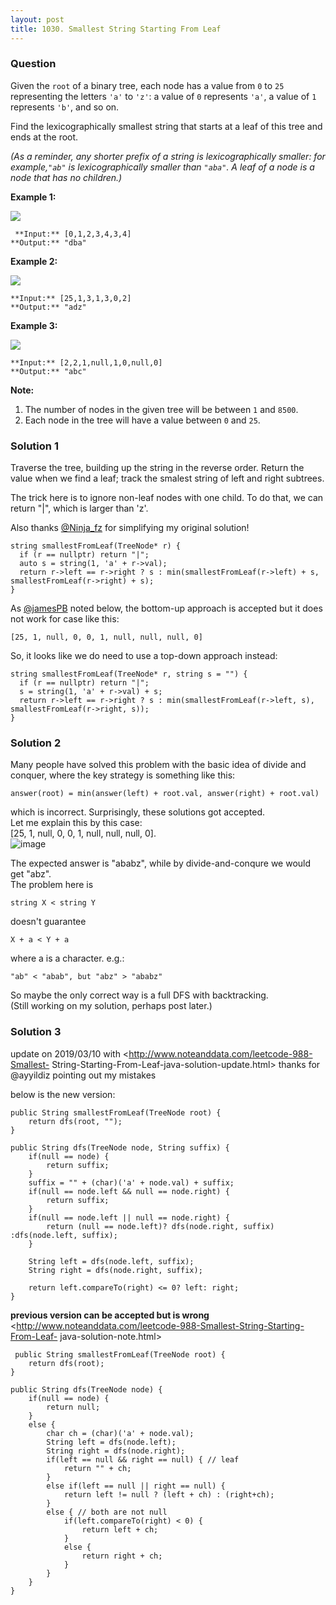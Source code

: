 ```yaml
---
layout: post
title: 1030. Smallest String Starting From Leaf
---
```

### Question
Given the `root` of a binary tree, each node has a value from `0` to `25`
representing the letters `'a'` to `'z'`: a value of `0` represents `'a'`, a
value of `1` represents `'b'`, and so on.

Find the lexicographically smallest string that starts at a leaf of this tree
and ends at the root.

 _(As a reminder, any shorter prefix of a string is lexicographically smaller:
for example,`"ab"` is lexicographically smaller than `"aba"`.  A leaf of a
node is a node that has no children.)_



 **Example 1:**

 **![](https://assets.leetcode.com/uploads/2019/01/30/tree1.png)**

    
    
     **Input:** [0,1,2,3,4,3,4]
    **Output:** "dba"
    

**Example 2:**

**![](https://assets.leetcode.com/uploads/2019/01/30/tree2.png)**

    
    
    **Input:** [25,1,3,1,3,0,2]
    **Output:** "adz"
    

**Example 3:**

**![](https://assets.leetcode.com/uploads/2019/02/01/tree3.png)**

    
    
    **Input:** [2,2,1,null,1,0,null,0]
    **Output:** "abc"
    



 **Note:**

  1. The number of nodes in the given tree will be between `1` and `8500`.
  2. Each node in the tree will have a value between `0` and `25`.

### Solution 1
Traverse the tree, building up the string in the reverse order. Return the
value when we find a leaf; track the smalest string of left and right
subtrees.

The trick here is to ignore non-leaf nodes with one child. To do that, we can
return "|", which is larger than 'z'.

Also thanks [@Ninja_fz](https://leetcode.com/Ninja_fz) for simplifying my
original solution!

    
    
    string smallestFromLeaf(TreeNode* r) {
      if (r == nullptr) return "|";
      auto s = string(1, 'a' + r->val);
      return r->left == r->right ? s : min(smallestFromLeaf(r->left) + s, smallestFromLeaf(r->right) + s);
    }
    

As [@jamesPB](https://leetcode.com/jamespb/) noted below, the bottom-up
approach is accepted but it does not work for case like this:

    
    
    [25, 1, null, 0, 0, 1, null, null, null, 0]
    

So, it looks like we do need to use a top-down approach instead:

    
    
    string smallestFromLeaf(TreeNode* r, string s = "") {
      if (r == nullptr) return "|";
      s = string(1, 'a' + r->val) + s;
      return r->left == r->right ? s : min(smallestFromLeaf(r->left, s), smallestFromLeaf(r->right, s));
    }
    


### Solution 2
Many people have solved this problem with the basic idea of divide and
conquer, where the key strategy is something like this:

    
    
    answer(root) = min(answer(left) + root.val, answer(right) + root.val)
    

which is incorrect. Surprisingly, these solutions got accepted.  
Let me explain this by this case:  
[25, 1, null, 0, 0, 1, null, null, null, 0].  
![image](https://assets.leetcode.com/users/jamespb/image_1551131779.png)

The expected answer is "ababz", while by divide-and-conqure we would get
"abz".  
The problem here is

    
    
    string X < string Y
    

doesn't guarantee

    
    
    X + a < Y + a
    

where a is a character. e.g.:

    
    
    "ab" < "abab", but "abz" > "ababz"
    

So maybe the only correct way is a full DFS with backtracking.  
(Still working on my solution, perhaps post later.)


### Solution 3
update on 2019/03/10 with <http://www.noteanddata.com/leetcode-988-Smallest-
String-Starting-From-Leaf-java-solution-update.html> thanks for @ayyildiz
pointing out my mistakes

below is the new version:

    
    
    public String smallestFromLeaf(TreeNode root) {
        return dfs(root, "");
    }
    
    public String dfs(TreeNode node, String suffix) {
        if(null == node) {
            return suffix;
        }
        suffix = "" + (char)('a' + node.val) + suffix;
        if(null == node.left && null == node.right) {
            return suffix;
        }
        if(null == node.left || null == node.right) {
            return (null == node.left)? dfs(node.right, suffix) :dfs(node.left, suffix);
        }
        
        String left = dfs(node.left, suffix);
        String right = dfs(node.right, suffix);
        
        return left.compareTo(right) <= 0? left: right;
    }
    

**previous version can be accepted but is wrong**  
<http://www.noteanddata.com/leetcode-988-Smallest-String-Starting-From-Leaf-
java-solution-note.html>

    
    
     public String smallestFromLeaf(TreeNode root) {
        return dfs(root);
    }
    
    public String dfs(TreeNode node) {
        if(null == node) {
            return null;
        }
        else {
            char ch = (char)('a' + node.val);
            String left = dfs(node.left);
            String right = dfs(node.right);
            if(left == null && right == null) { // leaf
                return "" + ch;
            }
            else if(left == null || right == null) {
                return left != null ? (left + ch) : (right+ch);
            }
            else { // both are not null
                if(left.compareTo(right) < 0) {
                    return left + ch;
                }
                else {
                    return right + ch;
                }
            }
        }
    }
    



